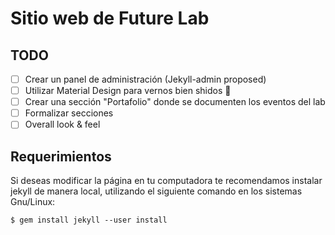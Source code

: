 # Sitio web de Future Lab

## TODO

- [ ] Crear un panel de administración (Jekyll-admin proposed)
- [ ] Utilizar Material Design para vernos bien shidos :rocket:
- [ ] Crear una sección "Portafolio" donde se documenten los eventos del lab
- [ ] Formalizar secciones
- [ ] Overall look & feel

## Requerimientos
Si deseas modificar la página en tu computadora te recomendamos instalar
jekyll de manera local, utilizando el siguiente comando en los sistemas
Gnu/Linux:

`$ gem install jekyll --user install`
